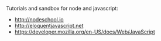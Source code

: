 Tutorials and sandbox for node and javascript:
* http://nodeschool.io
* http://eloquentjavascript.net
* https://developer.mozilla.org/en-US/docs/Web/JavaScript
